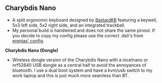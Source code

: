 ## Charybdis Nano
- A split ergonomic keyboard designed by [BastardKB](https://bastardkb.com/)
 featuring a keywell, 5x3 left side, 5x2 right side, and an integrated trackball.
- My personal build is handwired and does not share the same pinout. If you decide to copy my config please use the correct .dsti's from [erentas' config](https://github.com/erenatas/zmk-config-charybdis-mini-wireless).


**Charybdis Nano (Dongle)** 
   - Wireless dongle version of the Charybdis Nano with a nice!nano or nrf52840 USB dongle as a central half to avoid the annoyances of bluetooth. I use a dual boot system and have a kvm/usb switch to my work laptop and this is just much more seamless than BT.
